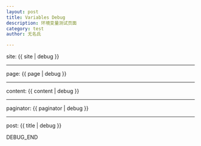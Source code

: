 ```yaml
---
layout: post
title: Variables Debug
description: 环境变量测试页面
category: test
author: 无名氏

---
```


site:
{{ site | debug }}

---

page:
{{ page | debug }}

---

content:
{{ content | debug }}

---

paginator:
{{ paginator | debug }}

---

post:
{{ title | debug }}

DEBUG_END
